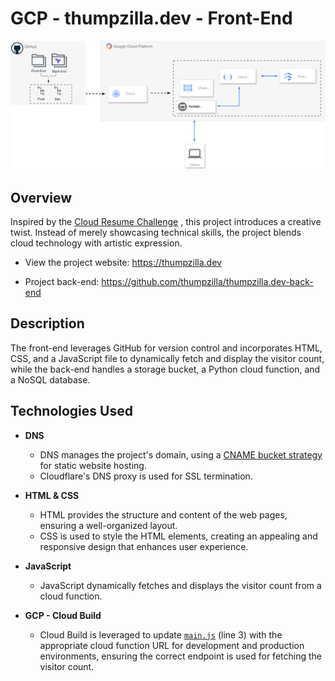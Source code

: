 # GCP - thumpzilla.dev - Front-End

![diagram](cloud-diagram.svg)


## Overview

Inspired by the [Cloud Resume Challenge](https://cloudresumechallenge.dev/docs/the-challenge/)
, this project introduces a creative twist. Instead of merely showcasing technical skills, the project blends cloud technology with artistic expression.

- View the project website: https://thumpzilla.dev

- Project back-end: https://github.com/thumpzilla/thumpzilla.dev-back-end

## Description

The front-end leverages GitHub for version control and incorporates HTML, CSS, and a JavaScript file to dynamically fetch and display the visitor count, while the back-end handles a storage bucket, a Python cloud function, and a NoSQL database.


## Technologies Used

- **DNS**
  - DNS manages the project's domain, using a [CNAME bucket strategy](https://cloud.google.com/storage/docs/hosting-static-website-http) for static website hosting.
  - Cloudflare's DNS proxy is used for SSL termination.

- **HTML & CSS**
  - HTML provides the structure and content of the web pages, ensuring a well-organized layout.
  - CSS is used to style the HTML elements, creating an appealing and responsive design that enhances user experience.

- **JavaScript**
  - JavaScript dynamically fetches and displays the visitor count from a cloud function.

- **GCP - Cloud Build**
  - Cloud Build is leveraged to update [`main.js`](https://github.com/thumpzilla/thumpzilla.dev-front-end/blob/dev/prod/main.js) (line 3) with the appropriate cloud function URL for development and production environments, ensuring the correct endpoint is used for fetching the visitor count.
